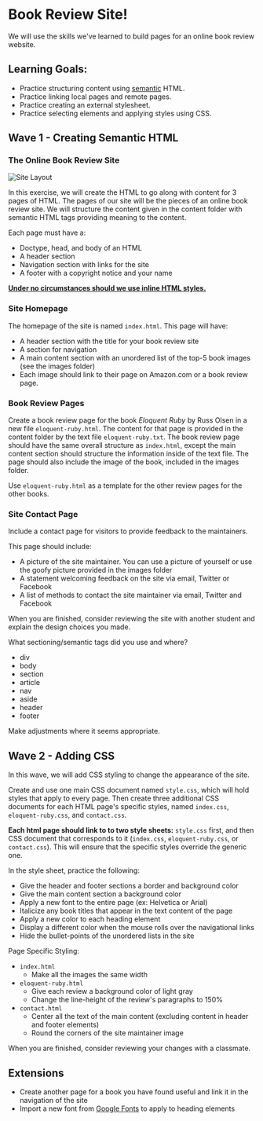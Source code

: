 # Book Review Site!

We will use the skills we've learned to build pages for an online book review website.

##  Learning Goals:

- Practice structuring content using [semantic](http://blog.teamtreehouse.com/use-html5-sectioning-elements) HTML.
- Practice linking local pages and remote pages.
- Practice creating an external stylesheet.
- Practice selecting elements and applying styles using CSS. 


## Wave 1 - Creating Semantic HTML
### The Online Book Review Site

![Site Layout](images/layout.png "Site Layout")

In this exercise, we will create the HTML to go along with content for 3 pages of HTML. The pages of our site will be the pieces of an online book review site. We will structure the content given in the content folder with semantic HTML tags providing meaning to the content.

Each page must have a:
-  Doctype, head, and body of an HTML    
-  A header section
-  Navigation section with links for the site
-  A footer with a copyright notice and your name

__[Under no circumstances should we use inline HTML styles.](http://stackoverflow.com/questions/2612483/whats-so-bad-about-in-line-css)__

### Site Homepage

The homepage of the site is named `index.html`. This page will have:  
-  A header section with the title for your book review site
-  A section for navigation
-  A main content section with an unordered list of the top-5 book images (see the images folder)
  - Each image should link to their page on Amazon.com or a book review page.

### Book Review Pages
Create a book review page for the book *Eloquent Ruby* by Russ Olsen in a new file `eloquent-ruby.html`. The content for that page is provided in the content folder by the text file `eloquent-ruby.txt`. The book review page should have the same overall structure as `index.html`, except the main content section should structure the information inside of the text file.  The page should also include the image of the book, included in the images folder.

Use `eloquent-ruby.html` as a template for the other review pages for the other books.

### Site Contact Page
Include a contact page for visitors to provide feedback to the maintainers.

This page should include:

-  A picture of the site maintainer. You can use a picture of yourself or use the goofy picture provided in the images folder
-  A statement welcoming feedback on the site via email, Twitter or Facebook
-  A list of methods to contact the site maintainer via email, Twitter and Facebook

When you are finished, consider reviewing the site with another student and explain the design choices you made.

What sectioning/semantic tags did you use and where?
-  div
-  body
-  section
-  article
-  nav
-  aside
-  header
-  footer


Make adjustments where it seems appropriate.  

## Wave 2 - Adding CSS

In this wave, we will add CSS styling to change the appearance of the site.

Create and use one main CSS document named `style.css`, which will hold styles that apply to every page. Then create three additional CSS documents for each HTML page's specific styles, named `index.css`, `eloquent-ruby.css`, and `contact.css`.

**Each html page should link to to two style sheets:** `style.css` first, and then CSS document that corresponds to it (`index.css`, `eloquent-ruby.css`, or `contact.css`). This will ensure that the specific styles override the generic one.

In the style sheet, practice the following:

-  Give the header and footer sections a border and background color
-  Give the main content section a background color
-  Apply a new font to the entire page (ex: Helvetica or Arial)
-  Italicize any book titles that appear in the text content of the page
-  Apply a new color to each heading element
-  Display a different color when the mouse rolls over the navigational links
-  Hide the bullet-points of the unordered lists in the site  


Page Specific Styling:
-  `index.html`
    -  Make all the images the same width
-  `eloquent-ruby.html`
    - Give each review a background color of light gray
    - Change the line-height of the review's paragraphs to 150%
-  `contact.html`
    - Center all the text of the main content (excluding content in header and footer elements)
    - Round the corners of the site maintainer image

When you are finished, consider reviewing your changes with a classmate.

## Extensions
- Create another page for a book you have found useful and link it in the navigation of the site
- Import a new font from [Google Fonts](https://fonts.google.com/) to apply to heading elements
